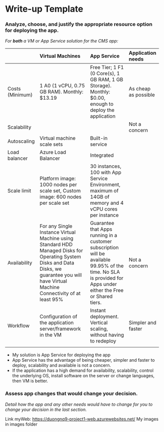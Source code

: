 # Write-up Template

### Analyze, choose, and justify the appropriate resource option for deploying the app.

*For **both** a VM or App Service solution for the CMS app:*

|                | Virtual Machines                      | App Service                            | Application needs            |
| :------------- |:--------------------------------------| :--------------------------------------|:-----------------------------|
| Costs (Minimum)| 1 A0 (1 vCPU, 0.75 GB RAM). Monthly: $13.19| Free Tier; 1 F1 (0 Core(s), 1 GB RAM, 1 GB Storage). Monthly: $0.00, enough to deploy the application| As cheap as possible|
| Scalability    |                                       |                                        | Not a concern                |
|   Autoscaling  | Virtual machine scale sets            | Built-in service                       |                              |
|   Load balancer| Azure Load Balancer                   | Integrated                             |                              |
|   Scale limit  | Platform image: 1000 nodes per scale set, Custom image: 600 nodes per scale set| 30 instances, 100 with App Service Environment, maximum of 14GB of memory and 4 vCPU cores per instance|                              |
| Availability   | For any Single Instance Virtual Machine using Standard HDD Managed Disks for Operating System Disks and Data Disks, we guarantee you will have Virtual Machine Connectivity of at least 95%| Guarantee that Apps running in a customer subscription will be available 99.95% of the time. No SLA is provided for Apps under either the Free or Shared tiers. | Not a concern|
| Workflow       | Configuration of the application server/framework in the VM | Instant deployment. Vertical scaling, without having to redeploy| Simpler and faster|
|                |                                       |                                        |                              |
- My solution is App Service for deploying the app
- App Service has the advantage of being cheaper, simpler and faster to deploy, scalability and available is not a concern.
- If the application has a high demand for availability, scalability, control the underlying OS, install software on the server or change languages, then VM is better.

### Assess app changes that would change your decision.

*Detail how the app and any other needs would have to change for you to change your decision in the last section.* 

Link myWeb: https://duongnq9-project1-web.azurewebsites.net/
My images in images folder